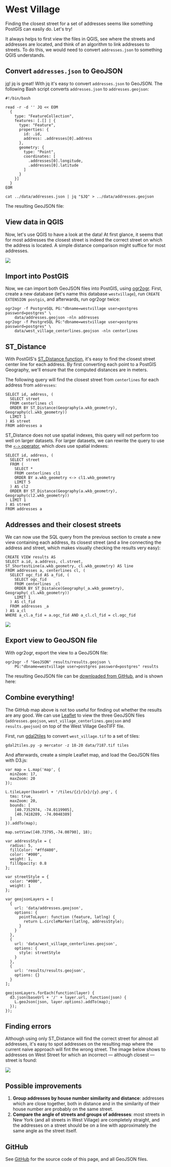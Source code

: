 ---
---

# West Village

Finding the closest street for a set of addresses seems like something PostGIS can easily do. Let's try!

It always helps to first view the files in QGIS, see where the streets and addresses are located, and think of an algorithm to link addresses to streets. To do this, we would need to convert `addresses.json` to something QGIS understands.

## Convert `addresses.json` to GeoJSON

[jq](http://stedolan.github.io/jq/)! jq is great! With jq it's easy to convert `addresses.json` to GeoJSON. The following Bash script converts `addresses.json` to `addresses.geojson`:

    #!/bin/bash

    read -r -d '' JQ << EOM
      {
        type: "FeatureCollection",
        features: [.[] | {
          type: "Feature",
          properties: {
            id: .id,
            address: .addresses[0].address
          },
          geometry: {
            type: "Point",
            coordinates: [
              .addresses[0].longitude,
              .addresses[0].latitude
            ]
          }
        }]
      }
    EOM

    cat ../data/addresses.json | jq "$JQ" > ../data/addresses.geojson

The resulting GeoJSON file:

<script src="https://embed.github.com/view/geojson/bertspaan/west-village/gh-pages/data/addresses.geojson?width=960&height=700"></script>

## View data in QGIS

Now, let's use QGIS to have a look at the data! At first glance, it seems that for most addresses the closest street is indeed the correct street on which the address is located. A simple distance comparison might suffice for most addresses.

![](img/qgis.png)

## Import into PostGIS

Now, we can import both GeoJSON files into PostGIS, using [ogr2ogr](http://www.gdal.org/ogr2ogr.html). First, create a new database (let's name this database `westvillage`), run `CREATE EXTENSION postgis`, and afterwards, run ogr2ogr twice:

    ogr2ogr -f PostgreSQL PG:"dbname=westvillage user=postgres password=postgres" \
        data/addresses.geojson -nln addresses
    ogr2ogr -f PostgreSQL PG:"dbname=westvillage user=postgres password=postgres" \
        data/west_village_centerlines.geojson -nln centerlines

## ST_Distance

With PostGIS's [ST_Distance function](http://postgis.refractions.net/docs/ST_Distance.html), it's easy to find the closest street center line for each address. By first converting each point to a PostGIS Geography, we'll ensure that the computed distances are in meters.

The following query will find the closest street from `centerlines` for each address from `addresses`:

    SELECT id, address, (
      SELECT street
      FROM centerlines cl
      ORDER BY ST_Distance(Geography(a.wkb_geometry), Geography(cl.wkb_geometry))
      LIMIT 1
    ) AS street
    FROM addresses a

ST_Distance does not use spatial indexes, this query will not perform too well on larger datasets. For larger datasets, we can rewrite the query to use the [`<->` operator](http://postgis.refractions.net/docs/geometry_distance_centroid.html), which _does_ use spatial indexes:

    SELECT id, address, (
      SELECT street
      FROM (
        SELECT *
        FROM centerlines cl1
        ORDER BY a.wkb_geometry <-> cl1.wkb_geometry
        LIMIT 5
      ) AS cl2
      ORDER BY ST_Distance(Geography(a.wkb_geometry), Geography(cl2.wkb_geometry))
      LIMIT 1
    ) AS street
    FROM addresses a

## Addresses and their closest streets

We can now use the SQL query from the previous section to create a new view containing each address, its closest street (and a line connecting the address and street, which makes visually checking the results very easy):

    CREATE VIEW results AS
    SELECT a.id, a.address, cl.street,
    ST_ShortestLine(a.wkb_geometry, cl.wkb_geometry) AS line
    FROM addresses a, centerlines cl, (
      SELECT ogc_fid AS a_fid, (
        SELECT ogc_fid
        FROM centerlines _cl
        ORDER BY ST_Distance(Geography(_a.wkb_geometry), Geography(_cl.wkb_geometry))
        LIMIT 1
      ) AS cl_fid
      FROM addresses _a
    ) AS a_cl
    WHERE a_cl.a_fid = a.ogc_fid AND a_cl.cl_fid = cl.ogc_fid

![](img/postgis.png)

## Export view to GeoJSON file

With ogr2ogr, export the view to a GeoJSON file:

    ogr2ogr -f "GeoJSON" results/results.geojson \
        PG:"dbname=westvillage user=postgres password=postgres" results

The resulting GeoJSON file can be [downloaded from GitHub](https://github.com/bertspaan/west-village/blob/gh-pages/results/results.geojson), and is shown here:

<script src="https://embed.github.com/view/geojson/bertspaan/west-village/gh-pages/results/results.geojson?width=960&height=700"></script>

## Combine everything!

The GitHub map above is not too useful for finding out whether the results are any good. We can use [Leaflet](http://leafletjs.com/) to view the three GeoJSON files (`addresses.geojson`, `west_village_centerlines.geojson` and `results.geojson`) on top of the West Village GeoTIFF file.

First, run [gdal2tiles](http://www.gdal.org/gdal2tiles.html) to convert `west_village.tif` to a set of tiles:

    gdal2tiles.py -p mercator -z 18-20 data/7187.tif tiles

And afterwards, create a simple Leaflet map, and load the GeoJSON files with D3.js:

    var map = L.map('map', {
      minZoom: 17,
      maxZoom: 20
    });

    L.tileLayer(baseUrl + '/tiles/{z}/{x}/{y}.png', {
      tms: true,
      maxZoom: 20,
      bounds: [
        [40.7352974, -74.0119905],
        [40.7418289, -74.0048389]
      ]
    }).addTo(map);

    map.setView([40.73795,-74.00790], 18);

    var addressStyle = {
      radius: 5,
      fillColor: "#ffd400",
      color: "#000",
      weight: 1,
      fillOpacity: 0.8
    };

    var streetStyle = {
      color: "#000",
      weight: 1
    };

    var geojsonLayers = [
      {
        url: 'data/addresses.geojson',
        options: {
          pointToLayer: function (feature, latlng) {
            return L.circleMarker(latlng, addressStyle);
          }
        }
      },
      {
        url: 'data/west_village_centerlines.geojson',
        options: {
          style: streetStyle
        }
      },
      {
        url: 'results/results.geojson',
        options: {}
      }
    ];

    geojsonLayers.forEach(function(layer) {
      d3.json(baseUrl + '/' + layer.url, function(json) {
        L.geoJson(json, layer.options).addTo(map);
      });
    });

<div id="map"></div>

## Finding errors

Although using only ST_Distance will find the correct street for almost all addresses, it's easy to spot addresses on the resulting map where the current naive approach will fint the wrong street. The image below shows to addresses on West Street for which an incorrect — although closest — street is found:

![](img/errors.png)

## Possible improvements

1. __Group addresses by house number similarity and distance__: addresses which are close together, both in distance and in the similarity of their house number are probably on the same street.
2. __Compare the angle of streets and groups of addresses__: most streets in New York (and all streets in West Village) are completely straight, and the addresses on a street should be on a line with approximately the same angle as the street itself.

## GitHub

See [GitHub](https://github.com/bertspaan/west-village) for the source code of this page, and all GeoJSON files.
